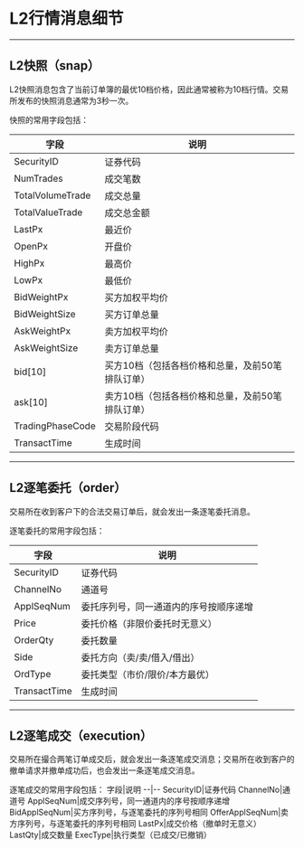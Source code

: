 # L2行情消息细节

---

## L2快照（snap）

L2快照消息包含了当前订单簿的最优10档价格，因此通常被称为10档行情。交易所发布的快照消息通常为3秒一次。

快照的常用字段包括：

字段|说明
--|--
SecurityID|证券代码
NumTrades|成交笔数
TotalVolumeTrade|成交总量
TotalValueTrade|成交总金额
LastPx|最近价
OpenPx|开盘价
HighPx|最高价
LowPx|最低价
BidWeightPx|买方加权平均价
BidWeightSize|买方订单总量
AskWeightPx|卖方加权平均价
AskWeightSize|卖方订单总量
bid[10]|买方10档（包括各档价格和总量，及前50笔排队订单）
ask[10]|卖方10档（包括各档价格和总量，及前50笔排队订单）
TradingPhaseCode|交易阶段代码
TransactTime|生成时间

---

## L2逐笔委托（order）

交易所在收到客户下的合法交易订单后，就会发出一条逐笔委托消息。

逐笔委托的常用字段包括：

字段|说明
--|--
SecurityID|证券代码
ChannelNo|通道号
ApplSeqNum|委托序列号，同一通道内的序号按顺序递增
Price|委托价格（非限价委托时无意义）
OrderQty|委托数量
Side|委托方向（卖/卖/借入/借出）
OrdType|委托类型（市价/限价/本方最优）
TransactTime|生成时间

---

## L2逐笔成交（execution）

交易所在撮合两笔订单成交后，就会发出一条逐笔成交消息；交易所在收到客户的撤单请求并撤单成功后，也会发出一条逐笔成交消息。

逐笔成交的常用字段包括：
字段|说明
--|--
SecurityID|证券代码
ChannelNo|通道号
ApplSeqNum|成交序列号，同一通道内的序号按顺序递增
BidApplSeqNum|买方序列号，与逐笔委托的序列号相同
OfferApplSeqNum|卖方序列号，与逐笔委托的序列号相同
LastPx|成交价格（撤单时无意义）
LastQty|成交数量
ExecType|执行类型（已成交/已撤销）
